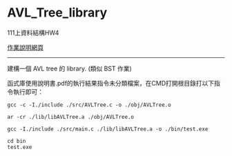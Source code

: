 # AVL_Tree_library
 
111上資料結構HW4

[作業說明網頁](https://hackmd.io/@chtsai/2020DS-homework-4)

---

建構一個 AVL tree 的 library. (類似 BST 作業)

函式庫使用說明書.pdf的執行結果指令未分類檔案，在CMD打開根目錄打以下指令執行即可：

```
gcc -c -I./include ./src/AVLTree.c -o ./obj/AVLTree.o

ar -cr ./lib/libAVLTree.a ./obj/AVLTree.o

gcc -I./include ./src/main.c ./lib/libAVLTree.a -o ./bin/test.exe

cd bin
test.exe
```
